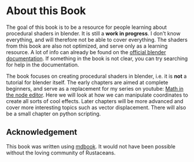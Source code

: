 # About this Book

The goal of this book is to be a resource for people learning about procedural shaders in blender. It is still a **work in progress**. I don't know
everything, and will therefore not be able to cover everything. The shaders from this book are also not optimized, and serve only as a learning resource.
A lot of info can already be found on the [official blender documentation](https://docs.blender.org/manual/en/latest/render/shader_nodes/).
If something in the book is not clear, you can try searching for help in the documentation. 

The book focuses on creating procedural shaders in blender, i.e. it is **not** a tutorial for blender itself. The early chapters are aimed at complete beginners, and serve as a replacement for my series on youtube: [Math in the node editor](https://youtube.com/playlist?list=PLHwudW8KFVowaZMvH7DGsxSaHE_qPvX_k).
Here we will look at how we can manipulate coordinates to create all sorts of cool effects. Later chapters will be more advanced and cover more interesting topics such as vector displacement. There will also be a small chapter on python scripting. 


## Acknowledgement
This book was written using [mdbook](https://github.com/rust-lang/mdBook). It would not have been possible without the loving community of Rustaceans.